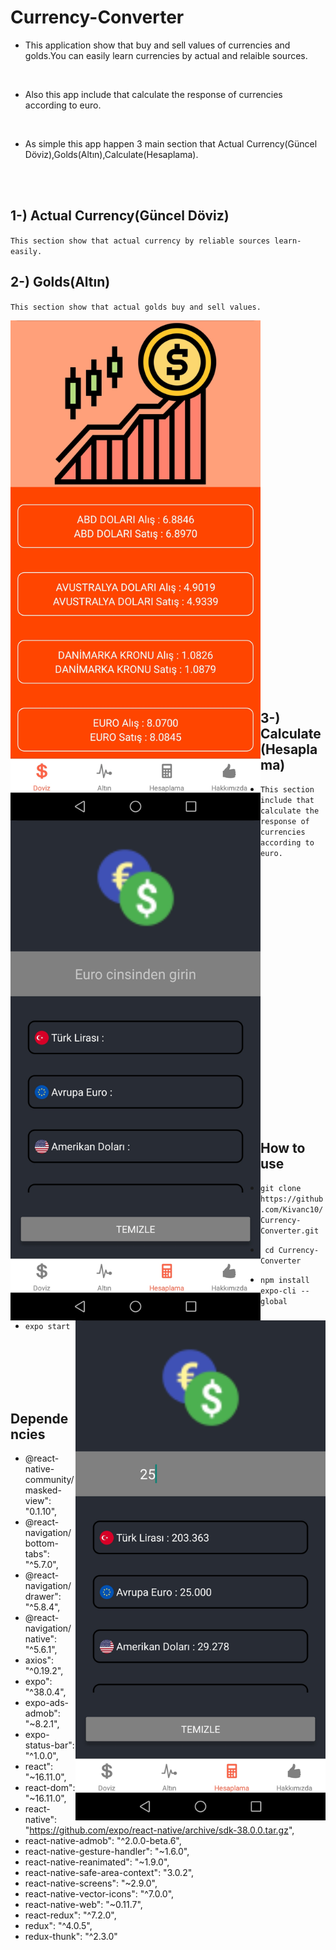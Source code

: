 # Currency-Converter

* This application show that buy and sell values of currencies and golds.You can easily learn currencies by actual and relaible sources.
<br>

* Also this app include that  calculate the response of currencies according to euro.

<br>

* As simple this app happen 3 main section that Actual Currency(Güncel Döviz),Golds(Altın),Calculate(Hesaplama).


<br><br>

## 1-) Actual Currency(Güncel Döviz)

 `This section show that actual currency by reliable sources learn-easily.`
 


## 2-) Golds(Altın)

`This section show that actual golds buy and sell values.`


 <p> <img src="https://github.com/Kivanc10/Currency-Converter/blob/master/images/Screenshot_20200728-154923%20(1).jpg" width="400" height="800" align="left"></p>
<p><img src="https://github.com/Kivanc10/Currency-Converter/blob/master/images/Screenshot_20200728-154937.jpg" width="400" height="800" align="left"></p>


<br /><br /><br /><br /><br /><br /><br /><br /><br /><br /><br /><br /><br /><br /><br /><br /><br /><br /><br /><br /><br /><br /><br /><br /><br /><br /><br /><br /><br /><br /><br /><br /><br /><br /><br />
## 3-) Calculate(Hesaplama)

* `This section include that calculate the response of currencies according to euro.`

<p><img src="https://github.com/Kivanc10/Currency-Converter/blob/master/images/Screenshot_20200728-154944%20(1).jpg" width="400" height="800" align="right"></p>




<br /><br /><br /><br /><br /><br /><br /><br /><br /><br /><br /><br /><br /><br /><br /><br /><br /><br /><br /><br /><br /><br /><br /><br />
## How to use

* `git clone https://github.com/Kivanc10/Currency-Converter.git`

* ` cd Currency-Converter`

* `npm install expo-cli --global`

* `expo start`


<br/><br/><br/><br/><br/>

## Dependencies

* @react-native-community/masked-view": "0.1.10",
* @react-navigation/bottom-tabs": "^5.7.0",
* @react-navigation/drawer": "^5.8.4",
* @react-navigation/native": "^5.6.1",
* axios": "^0.19.2",
* expo": "^38.0.4",
* expo-ads-admob": "~8.2.1",
* expo-status-bar": "^1.0.0",
* react": "~16.11.0",
* react-dom": "~16.11.0",
* react-native": "https://github.com/expo/react-native/archive/sdk-38.0.0.tar.gz",
* react-native-admob": "^2.0.0-beta.6",
* react-native-gesture-handler": "~1.6.0",
* react-native-reanimated": "~1.9.0",
* react-native-safe-area-context": "3.0.2",
* react-native-screens": "~2.9.0",
* react-native-vector-icons": "^7.0.0",
* react-native-web": "~0.11.7",
* react-redux": "^7.2.0",
* redux": "^4.0.5",
* redux-thunk": "^2.3.0"
